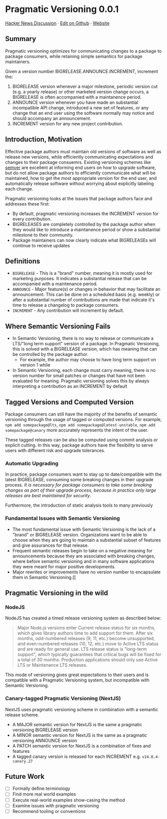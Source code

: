 # Pragmatic Versioning 0.0.1

[Hacker News Discussion](https://news.ycombinator.com/item?id=38513501) · [Edit on Github](https://github.com/seveibar/pragmaticversioning) · [Website](https://pragmaticversioning.com)

## Summary

Pragmatic versioning optimizes for communicating changes to a package to package consumers,
while retaining simple semantics for package maintainers.

Given a version number BIGRELEASE.ANNOUNCE.INCREMENT, increment the:

1. BIGRELEASE version whenever a major milestone, periodic version cut (e.g.
   a yearly release) or other marketed version change occurs, a BIGRELEASE
   is often accompanied with a maintanence period.
2. ANNOUNCE version whenever you have made an substantial incompatible API change,
   introduced a new set of features, or any change that an end user using the software
   normally may notice and should accompany an announcement.
3. INCREMENT version for any new project contribution.

## Introduction, Motivation

Effective package authors must maintain old versions of software as well as release new versions,
while efficiently communicating expectations and changes to their package consuemrs. Existing
versioning schemes like [semver](https://semver.org/spec/v2.0.0.html) are excellent at informing end users
on how to upgrade software, but do not allow package authors to efficiently communicate what will
be maintained, how to get the most appropriate version for the end user, and automatically release
software without worrying about explicitly labeling each change.

Pragmatic versioning looks at the issues that package authors face and addresses these first:

- By default, pragmatic versioning increases the INCREMENT version for every contribution.
- BIGRELEASES are completely controlled by the package author when they would like to introduce
  a maintanence period or show a substantial milestone to their community.
- Package maintainers can now clearly indicate what BIGRELEASEs will continue to receive updates

## Definitions

- `BIGRELEASE` - This is a "brand" number, meaning it is mostly used for marketing purposes. It indicates
  a substantial release that can be accompanied with a maintenance period.
- `ANNOUNCE` - Major feature(s) or changes in behavior that may facilitate an announcement. This can be done
  on a scheduled basis (e.g. weekly) or after a substantial number of contributions are made that indicate
  it's time to release a changelog to package consumers.
- `INCREMENT` - Any contribution will increment by default.

## Where Semantic Versioning Fails

- In Semantic Versioning, there is no way to release or communicate a LTS/"long term support" version
  of a package. In Pragmatic Versioning, this is solved with a BIGRELEASE version, which has meaning
  that can be controlled by the package author.
  - For example, the author may choose to have long term support on version 1 while
- In Semantic Versioning, each change must carry meaning, there is no version number for small patches
  or changes that have not been evaluated for meaning. Pragmatic versioning solves this by always
  interpreting a contribution as an INCREMENT by default

## Tagged Versions and Computed Version

Package consumers can still have the majority of the benefits of semantic versioning through the usage
of tagged or computed versions. For example, `npm add somepackage@lts`, `npm add somepackage@latest-unstable`, `npm add somepackage@canary` more accurately represents the intent of the user.

These tagged releases can be also be computed using commit analysis or explicit cutting. In this way,
package authors have the flexibility to serve users with different risk and upgrade tolerances.

### Automatic Upgrading

In practice, package consumers want to stay up to date/compatible with the latest BIGRELEASE, consuming
some breaking changes in their upgrade process. _It is necessary for package consumers to take some
breaking changes as part of their upgrade process, because in practice only large releases are best
maintained for security_.

Furthermore, the introduction of static analysis tools to many previously

### Fundamental Issues with Semantic Versioning

- The most fundamental issue with Semantic Versioning is the lack of a "brand" or BIGRELEASE version.
  Organizations want to be able to choose when they are going to maintain a substantial subset of features and give assurances for that release.
- Frequent semantic releases begin to take on a negative meaning for announcements because they are associated with breaking changes, where before semantic versioning and in many software applications they were meant for major positive developments.
- Major rewrites or improvements have no version number to encapsulate them in Semantic Versioning.[[

## Pragmatic Versioning in the wild

### NodeJS

NodeJS has created a timed release versioning system as described below:

> Major Node.js versions enter Current release status for six months, which gives library authors time to add support for them. After six months, odd-numbered releases (9, 11, etc.) become unsupported, and even-numbered releases (10, 12, etc.) move to Active LTS status and are ready for general use. LTS release status is "long-term support", which typically guarantees that critical bugs will be fixed for a total of 30 months. Production applications should only use Active LTS or Maintenance LTS releases.

This mode of versioning gives great expectations to their users and is compatible with a
Pragmatic Versioning system, but incompatible with Semantic Versioning.

### Canary-tagged Pragmatic Versioning (NextJS)

NextJS uses pragmatic versioning scheme in combination with a semantic release scheme.

- A MAJOR semantic version for NextJS is the same a pragmatic versioning BIGRELEASE version
- A MINOR semantic version for NextJS is the same as a pragmatic versioning ANNOUNCE version
- A PATCH semantic version for NextJS is a combination of fixes and features
- A tagged canary version is released for each INCREMENT e.g. `v14.0.4-canary.27`

## Future Work

- [ ] Formally define terminology
- [ ] Find more real world examples
- [ ] Execute real-world examples show-casing the method
- [ ] Examine issues with pragmatic versioning
- [ ] Recommend tooling or conventions

